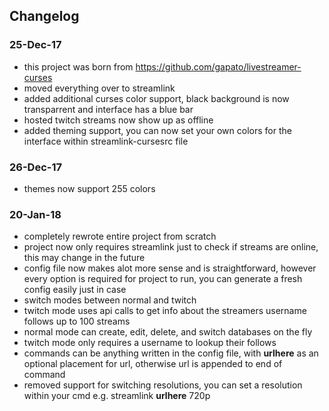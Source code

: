 ## Changelog
### 25-Dec-17
- this project was born from https://github.com/gapato/livestreamer-curses
- moved everything over to streamlink
- added additional curses color support, black background is now transparrent and interface has a blue bar
- hosted twitch streams now show up as offline
- added theming support, you can now set your own colors for the interface within streamlink-cursesrc file

### 26-Dec-17
- themes now support 255 colors

### 20-Jan-18
- completely rewrote entire project from scratch
- project now only requires streamlink just to check if streams are online, this may change in the future
- config file now makes alot more sense and is straightforward, however every option is required for project to run, you can generate a fresh config easily just in case
- switch modes between normal and twitch
- twitch mode uses api calls to get info about the streamers username follows up to 100 streams
- normal mode can create, edit, delete, and switch databases on the fly
- twitch mode only requires a username to lookup their follows
- commands can be anything written in the config file, with __urlhere__ as an optional placement for url, otherwise url is appended to end of command
- removed support for switching resolutions, you can set a resolution within your cmd e.g. streamlink __urlhere__ 720p
